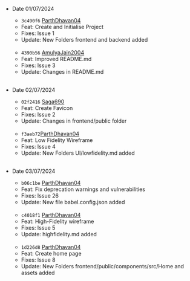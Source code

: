 - Date 01/07/2024
  
  - `3c490f6` [ParthDhavan04](https://github.com/ParthDhavan04)
  - Feat: Create and Initialise Project
  - Fixes: Issue 1
  - Update: New Folders frontend and backend added
  <br>
  
  - `4390b56` [AmulyaJain2004](https://github.com/AmulyaJain2004)
  - Feat: Improved README.md
  - Fixes: Issue 3
  - Update: Changes in README.md
    <br> <br>

 - Date 02/07/2024
  
    - `02f2416` [Saga690](https://github.com/Saga690)
    - Feat: Create Favicon
    - Fixes: Issue 2
    - Update: Changes in frontend/public folder
    <br>

     - `f3aeb72`[ParthDhavan04](https://github.com/ParthDhavan04)
    - Feat: Low Fidelity Wireframe
    - Fixes: Issue 4
    - Update: New Folders UI/lowfidelity.md added
    <br> <br>

- Date 03/07/2024
  
  - `b06c1be` [ParthDhavan04](https://github.com/ParthDhavan04)
  - Feat: Fix deprecation warnings and vulnerabilities
  - Fixes: Issue 26
  - Update: New file babel.config.json added
  <br>

   - `c4018f1` [ParthDhavan04](https://github.com/ParthDhavan04)
  - Feat: High-Fidelity wireframe
  - Fixes: Issue 5
  - Update: highfidelity.md added
  <br>

   - `1d226d8` [ParthDhavan04](https://github.com/ParthDhavan04)
  - Feat: Create home page
  - Fixes: Issue 8
  - Update: New Folders frontend/public/components/src/Home and assets added
  <br>




   
  
